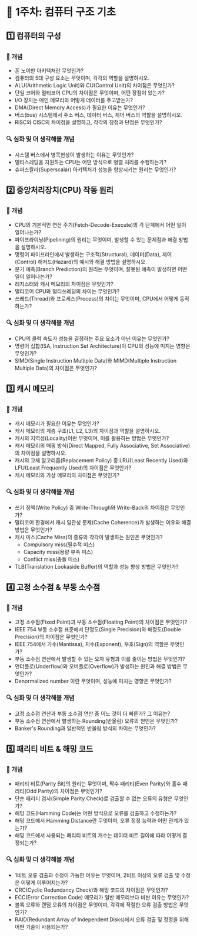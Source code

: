 # 📌 1주차: 컴퓨터 구조 기초
## 1️⃣ 컴퓨터의 구성
### 📖 개념
- 폰 노이만 아키텍처란 무엇인가?
- 컴퓨터의 5대 구성 요소는 무엇이며, 각각의 역할을 설명하시오.
- ALU(Arithmetic Logic Unit)와 CU(Control Unit)의 차이점은 무엇인가?
- 단일 코어와 멀티코어 CPU의 차이점은 무엇이며, 어떤 장점이 있는가?
- I/O 장치는 메인 메모리와 어떻게 데이터를 주고받는가?
- DMA(Direct Memory Access)가 필요한 이유는 무엇인가?
- 버스(bus) 시스템에서 주소 버스, 데이터 버스, 제어 버스의 역할을 설명하시오.
- RISC와 CISC의 차이점을 설명하고, 각각의 장점과 단점은 무엇인가?
### 🔍 심화 및 더 생각해볼 개념
- 시스템 버스에서 병목현상이 발생하는 이유는 무엇인가?
- 멀티스레딩을 지원하는 CPU는 어떤 방식으로 병렬 처리를 수행하는가?
- 슈퍼스칼라(Superscalar) 아키텍처가 성능을 향상시키는 원리는 무엇인가?
## 2️⃣ 중앙처리장치(CPU) 작동 원리
### 📖 개념
- CPU의 기본적인 연산 주기(Fetch-Decode-Execute)의 각 단계에서 어떤 일이 일어나는가?
- 파이프라이닝(Pipelining)의 원리는 무엇이며, 발생할 수 있는 문제점과 해결 방법을 설명하시오.
- 명령어 파이프라인에서 발생하는 구조적(Structural), 데이터(Data), 제어(Control) 해저드(Hazard)의 예시와 해결 방법을 설명하시오.
- 분기 예측(Branch Prediction)의 원리는 무엇이며, 잘못된 예측이 발생하면 어떤 일이 일어나는가?
- 레지스터와 캐시 메모리의 차이점은 무엇인가?
- 멀티코어 CPU와 멀티쓰레딩의 차이는 무엇인가?
- 쓰레드(Thread)와 프로세스(Process)의 차이는 무엇이며, CPU에서 어떻게 동작하는가?
### 🔍 심화 및 더 생각해볼 개념
- CPU의 클럭 속도가 성능을 결정하는 주요 요소가 아닌 이유는 무엇인가?
- 명령어 집합(ISA, Instruction Set Architecture)이 CPU의 성능에 미치는 영향은 무엇인가?
- SIMD(Single Instruction Multiple Data)와 MIMD(Multiple Instruction Multiple Data)의 차이점은 무엇인가?
## 3️⃣ 캐시 메모리
### 📖 개념
- 캐시 메모리가 필요한 이유는 무엇인가?
- 캐시 메모리의 계층 구조(L1, L2, L3)의 차이점과 역할을 설명하시오.
- 캐시의 지역성(Locality)이란 무엇이며, 이를 활용하는 방법은 무엇인가?
- 캐시 메모리의 매핑 방식(Direct Mapped, Fully Associative, Set Associative)의 차이점을 설명하시오.
- 캐시의 교체 알고리즘(Replacement Policy) 중 LRU(Least Recently Used)와 LFU(Least Frequently Used)의 차이점은 무엇인가?
- 캐시 메모리와 가상 메모리의 차이점은 무엇인가?
### 🔍 심화 및 더 생각해볼 개념
- 쓰기 정책(Write Policy) 중 Write-Through와 Write-Back의 차이점은 무엇인가?
- 멀티코어 환경에서 캐시 일관성 문제(Cache Coherence)가 발생하는 이유와 해결 방법은 무엇인가?
- 캐시 미스(Cache Miss)의 종류와 각각이 발생하는 원인은 무엇인가?
  - Compulsory miss(필수적 미스)
  - Capacity miss(용량 부족 미스)
  - Conflict miss(충돌 미스)
- TLB(Translation Lookaside Buffer)의 역할과 성능 향상 방법은 무엇인가?
## 4️⃣ 고정 소수점 & 부동 소수점
### 📖 개념
- 고정 소수점(Fixed Point)과 부동 소수점(Floating Point)의 차이점은 무엇인가?
- IEEE 754 부동 소수점 표준에서 단정도(Single Precision)와 배정도(Double Precision)의 차이점은 무엇인가?
- IEEE 754에서 가수(Mantissa), 지수(Exponent), 부호(Sign)의 역할은 무엇인가?
- 부동 소수점 연산에서 발생할 수 있는 오차 유형과 이를 줄이는 방법은 무엇인가?
- 언더플로(Underflow)와 오버플로(Overflow)가 발생하는 원인과 해결 방법은 무엇인가?
- Denormalized number 이란 무엇이며, 성능에 미치는 영향은 무엇인가?
### 🔍 심화 및 더 생각해볼 개념
- 고정 소수점 연산과 부동 소수점 연산 중 어느 것이 더 빠른가? 그 이유는?
- 부동 소수점 연산에서 발생하는 Rounding(반올림) 오류의 원인은 무엇인가?
- Banker's Rounding과 일반적인 반올림 방식의 차이는 무엇인가?
## 5️⃣ 패리티 비트 & 해밍 코드
### 📖 개념
- 패리티 비트(Parity Bit)의 원리는 무엇이며, 짝수 패리티(Even Parity)와 홀수 패리티(Odd Parity)의 차이점은 무엇인가?
- 단순 패리티 검사(Simple Parity Check)로 검출할 수 없는 오류의 유형은 무엇인가?
- 해밍 코드(Hamming Code)는 어떤 방식으로 오류를 검출하고 수정하는가?
- 해밍 코드에서 Hamming Distance란 무엇이며, 오류 정정 능력과 어떤 관계가 있는가?
- 해밍 코드에서 사용되는 패리티 비트의 개수는 데이터 비트 길이에 따라 어떻게 결정되는가?
### 🔍 심화 및 더 생각해볼 개념
- 1비트 오류 검출과 수정이 가능한 이유는 무엇이며, 2비트 이상의 오류 검출 및 수정은 어떻게 이루어지는가?
- CRC(Cyclic Redundancy Check)와 해밍 코드의 차이점은 무엇인가?
- ECC(Error Correction Code) 메모리가 일반 메모리보다 비싼 이유는 무엇인가?
- 블록 오류와 랜덤 오류의 차이점은 무엇이며, 각각에 적절한 오류 검출 방법은 무엇인가?
- RAID(Redundant Array of Independent Disks)에서 오류 검출 및 정정을 위해 어떤 기술이 사용되는가?